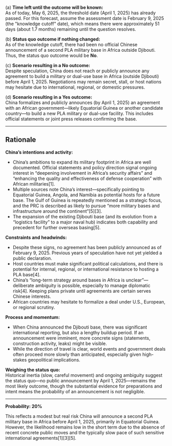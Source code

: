 (a) **Time left until the outcome will be known:**  
As of today, May 6, 2025, the threshold date (April 1, 2025) has already passed. For this forecast, assume the assessment date is February 9, 2025 (the "knowledge cutoff" date), which means there were approximately 51 days (about 1.7 months) remaining until the question resolves.

(b) **Status quo outcome if nothing changed:**  
As of the knowledge cutoff, there had been no official Chinese announcement of a second PLA military base in Africa outside Djibouti. Thus, the status quo outcome would be **No**.

(c) **Scenario resulting in a No outcome:**  
Despite speculation, China does not reach or publicly announce any agreement to build a military or dual-use base in Africa (outside Djibouti) before April 1, 2025. Negotiations may remain secret, stall, or host nations may hesitate due to international, regional, or domestic pressures.

(d) **Scenario resulting in a Yes outcome:**  
China formalizes and publicly announces (by April 1, 2025) an agreement with an African government—likely Equatorial Guinea or another candidate country—to build a new PLA military or dual-use facility. This includes official statements or joint press releases confirming the base.

---

## Rationale

**China’s intentions and activity:**
- China’s ambitions to expand its military footprint in Africa are well documented. Official statements and policy direction signal ongoing interest in “deepening involvement in Africa’s security affairs” and “enhancing the quality and effectiveness of defense cooperation” with African militaries[1].
- Multiple sources note China’s interest—specifically pointing to Equatorial Guinea, Angola, and Namibia as potential hosts for a future base. The Gulf of Guinea is repeatedly mentioned as a strategic focus, and the PRC is described as likely to pursue “more military bases and infrastructure around the continent”[5][3].
- The expansion of the existing Djibouti base (and its evolution from a “logistics facility” to a major naval hub) indicates both capability and precedent for further overseas basing[5].

**Constraints and headwinds:**
- Despite these signs, no agreement has been publicly announced as of February 9, 2025. Previous years of speculation have not yet yielded a public declaration.
- Host countries must make significant political calculations, and there is potential for internal, regional, or international resistance to hosting a PLA base[4].
- China’s “long-term strategy around bases in Africa is unclear”—deliberate ambiguity is possible, especially to manage diplomatic risk[4]. Keeping plans private until agreements are certain serves Chinese interests.
- African countries may hesitate to formalize a deal under U.S., European, or regional scrutiny.

**Process and momentum:**
- When China announced the Djibouti base, there was significant international reporting, but also a lengthy buildup period. If an announcement were imminent, more concrete signs (statements, construction activity, leaks) might be visible.
- While the direction of travel is clear, world events and government deals often proceed more slowly than anticipated, especially given high-stakes geopolitical implications.

**Weighing the status quo:**  
Historical inertia (slow, careful movement) and ongoing ambiguity suggest the status quo—no public announcement by April 1, 2025—remains the most likely outcome, though the substantial evidence for preparations and intent means the probability of an announcement is not negligible.

---

**Probability: 20%**

This reflects a modest but real risk China will announce a second PLA military base in Africa before April 1, 2025, primarily in Equatorial Guinea. However, the likelihood remains low in the short term due to the absence of recent concrete public moves and the typically slow pace of such sensitive international agreements[1][3][5].